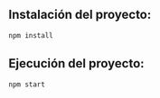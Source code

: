 ## Instalación del proyecto:

```bash
npm install
```

## Ejecución del proyecto:

```bash
npm start
```
